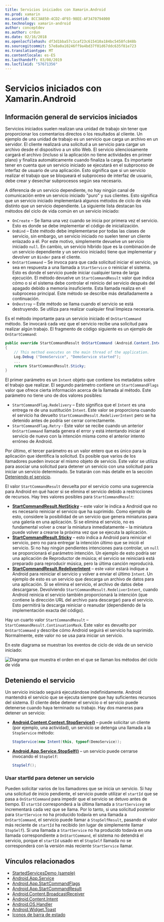 ```yaml
---
title: Servicios iniciados con Xamarin.Android
ms.prod: xamarin
ms.assetid: 8CC3A850-4CD2-4F93-98EE-AF3470794000
ms.technology: xamarin-android
author: conceptdev
ms.author: crdun
ms.date: 02/16/2018
ms.openlocfilehash: df3d1bba57c1caf23c615410a184bc5458fc848b
ms.sourcegitcommit: 57e8a0a10246ff9a4bd37f01d67ddc635f81e723
ms.translationtype: MT
ms.contentlocale: es-ES
ms.lasthandoff: 03/08/2019
ms.locfileid: "57671356"
---
```

# <a name="started-services-with-xamarinandroid"></a>Servicios iniciados con Xamarin.Android

## <a name="started-services-overview"></a>Información general de servicios iniciados

Servicios iniciados suelen realizan una unidad de trabajo sin tener que proporcionar los comentarios directos o los resultados al cliente. Un ejemplo de una unidad de trabajo es un servicio que carga un archivo en un servidor. El cliente realizará una solicitud a un servicio para cargar un archivo desde el dispositivo a un sitio Web. El servicio silenciosamente cargará el archivo (incluso si la aplicación no tiene actividades en primer plano) y finaliza automáticamente cuando finaliza la carga. Es importante tener en cuenta que un servicio iniciado se ejecutará en el subproceso de interfaz de usuario de una aplicación. Esto significa que si un servicio realizar el trabajo que se bloqueará el subproceso de interfaz de usuario, debe crear y desechar subprocesos según sea necesario.

A diferencia de un servicio dependiente, no hay ningún canal de comunicación entre un servicio iniciado "puro" y sus clientes. Esto significa que un servicio iniciado implementará algunos métodos de ciclo de vida distinto que un servicio dependiente. La siguiente lista destacan los métodos del ciclo de vida común en un servicio iniciado:

* `OnCreate` &ndash; Se llama una vez cuando se inicia por primera vez el servicio. Esto es donde se debe implementar el código de inicialización.
* `OnBind` &ndash; Este método debe implementarse por todas las clases de servicio, sin embargo, un servicio iniciado no suelen tener un cliente enlazado a él. Por este motivo, simplemente devuelve un servicio iniciado `null`. En cambio, un servicio híbrido (que es la combinación de un servicio dependiente y un servicio iniciado) tiene que implementar y devolver un `Binder` para el cliente.
* `OnStartCommand` &ndash; Se invoca para que cada solicitud iniciar el servicio, ya sea en respuesta a una llamada a `StartService` o reiniciar el sistema. Esto es donde el servicio puede iniciar cualquier tarea de larga ejecución. El método devuelve un `StartCommandResult` valor que indica cómo o si el sistema debe controlar el reinicio del servicio después del apagado debido a memoria insuficiente. Esta llamada realiza en el subproceso principal. Este método se describe más detalladamente a continuación.
* `OnDestroy` &ndash; Este método se llama cuando el servicio se está destruyendo. Se utiliza para realizar cualquier final limpieza necesaria.

Es el método importante para un servicio iniciado el `OnStartCommand` método. Se invocará cada vez que el servicio recibe una solicitud para realizar algún trabajo. El fragmento de código siguiente es un ejemplo de `OnStartCommand`: 

```csharp
public override StartCommandResult OnStartCommand (Android.Content.Intent intent, StartCommandFlags flags, int startId)
{
    // This method executes on the main thread of the application.
    Log.Debug ("DemoService", "DemoService started");
    ...
    return StartCommandResult.Sticky;
}
```

El primer parámetro es un `Intent` objeto que contiene los metadatos sobre el trabajo que realizar. El segundo parámetro contiene un `StartCommandFlags` valor que ofrece cierta información acerca de la llamada al método. Este parámetro no tiene uno de dos valores posibles:

* `StartCommandFlag.Redelivery` &ndash; Esto significa que el `Intent` es una entrega re de una sustitución `Intent`. Este valor se proporciona cuando el servicio ha devuelto `StartCommandResult.RedeliverIntent` pero se ha detenido antes de podría ser cerrar correctamente.
* `StartCommandFlag.Retry` &dash; Este valor se recibe cuando un anterior `OnStartCommand` llamada genera el error y está intentando iniciar el servicio de nuevo con la intención misma como el anterior intento erróneo de Android.
 
Por último, el tercer parámetro es un valor entero que es único para la aplicación que identifica la solicitud. Es posible que varios de los llamadores pueden invocar el mismo objeto de servicio. Este valor se utiliza para asociar una solicitud para detener un servicio con una solicitud para iniciar un servicio determinado. Se tratarán con más detalle en la sección [Deteniendo el servicio](#Stopping_the_Service). 

El valor `StartCommandResult` devuelta por el servicio como una sugerencia para Android en qué hacer si se elimina el servicio debido a restricciones de recursos. Hay tres valores posibles para `StartCommandResult`:

* **[StartCommandResult.NotSticky](https://developer.xamarin.com/api/field/Android.App.StartCommandResult.NotSticky/)**  &ndash; este valor le indica a Android que no es necesario reiniciar el servicio que ha suprimido. Como ejemplo de esto, considere la posibilidad de un servicio que genera miniaturas para una galería en una aplicación. Si se elimina el servicio, no es fundamental volver a crear la miniatura inmediatamente &ndash; la miniatura puede volver a crearse la próxima vez que se ejecuta la aplicación.
* **[StartCommandResult.Sticky](https://developer.xamarin.com/api/field/Android.App.StartCommandResult.Sticky/)**  &ndash; esto indica a Android para reiniciar el servicio, pero no para entregar la intención último que se inició el servicio. Si no hay ningún pendientes intenciones para controlar, un `null` se proporcionará el parámetro intención. Un ejemplo de esto podría ser una aplicación de Reproductor de música; el servicio se reiniciará está preparado para reproducir música, pero la última canción reproducirá. 
* **[StartCommandResult.RedeliverIntent](https://developer.xamarin.com/api/field/Android.App.StartCommandResult.RedeliverIntent/)**  &ndash; este valor estará indique a Android para reiniciar el servicio y volver a enviar el último `Intent`. Un ejemplo de esto es un servicio que descarga un archivo de datos para una aplicación. Si se elimina el servicio, el archivo de datos debe descargarse. Devolviendo `StartCommandResult.RedeliverIntent`, cuando Android reinicia el servicio también proporcionará la intención (que contiene la dirección URL del archivo para descargar) para el servicio. Esto permitirá la descarga reiniciar o reanudar (dependiendo de la implementación exacta del código).

Hay un cuarto valor `StartCommandResult` &ndash; `StartCommandResult.ContinuationMask`. Este valor es devuelto por `OnStartCommand` y describe cómo Android seguirá el servicio ha suprimido. Normalmente, este valor no se usa para iniciar un servicio.

En este diagrama se muestran los eventos de ciclo de vida de un servicio iniciado: 

![Diagrama que muestra el orden en el que se llaman los métodos del ciclo de vida](started-services-images/started-service-01.png "un diagrama que muestra el orden en el que se llaman los métodos del ciclo de vida.")


<a name="Stopping_the_Service" />

## <a name="stopping-the-service"></a>Deteniendo el servicio

Un servicio iniciado seguirá ejecutándose indefinidamente. Android mantendrá el servicio que se ejecuta siempre que hay suficientes recursos del sistema. El cliente debe detener el servicio o el servicio puede detenerse cuando haya terminado su trabajo. Hay dos maneras para detener un servicio: 
 
* **[Android.Content.Context.StopService()](https://developer.xamarin.com/api/member/Android.Content.Context.StopService/p/Android.Content.Intent/)**  &ndash; puede solicitar un cliente (por ejemplo, una actividad), un servicio se detenga una llamada a la `StopService` método: 

    ```csharp
    StopService(new Intent(this, typeof(DemoService));
    ```

* **[Android.App.Service.StopSelf()](https://developer.xamarin.com/api/member/Android.App.Service.StopSelf()/)**  &ndash; un servicio puede cerrarse invocando el `StopSelf`:

    ```csharp
    StopSelf();
    ```
    
### <a name="using-startid-to-stop-a-service"></a>Usar startId para detener un servicio

Pueden solicitar varios de los llamadores que se inicia un servicio. Si hay una solicitud de inicio pendiente, el servicio puede utilizar el `startId` que se pasa a `OnStartCommand` para impedir que el servicio se detuvo antes de tiempo. El `startId` corresponderá a la última llamada a `StartService`y se incrementará cada vez que se llama. Por lo tanto, si una solicitud posterior para `StartService` no ha producido todavía en una llamada a `OnStartCommand`, el servicio puede llamar a `StopSelfResult`, pasando el valor más reciente de `startId` ha recibido (en lugar de simplemente llamar `StopSelf`). Si una llamada a `StartService` no ha producido todavía en una llamada correspondiente a `OnStartCommand`, el sistema no detendrá el servicio, porque el `startId` usado en el `StopSelf` llamada no se corresponderá con la versión más reciente `StartService` llamar.


## <a name="related-links"></a>Vínculos relacionados

- [StartedServicesDemo (sample)](https://developer.xamarin.com/samples/monodroid/ApplicationFundamentals/ServiceSamples/StartedServicesDemo/)
- [Android.App.Service](https://developer.xamarin.com/api/type/Android.App.Service)
- [Android.App.StartCommandFlags](https://developer.xamarin.com/api/type/Android.App.StartCommandFlags)
- [Android.App.StartCommandResult](https://developer.xamarin.com/api/type/Android.App.StartCommandResult)
- [Android.Content.BroadcastReceiver](https://developer.xamarin.com/api/type/Android.Content.BroadcastReceiver/)
- [Android.Content.Intent](https://developer.xamarin.com/api/type/Android.Content.Intent)
- [Android.OS.Handler](https://developer.xamarin.com/api/type/Android.OS.Handler/)
- [Android.Widget.Toast](https://developer.xamarin.com/api/type/Android.Widget.Toast/)
- [Iconos de barra de estado](https://developer.android.com/guide/practices/ui_guidelines/icon_design_status_bar.html)
